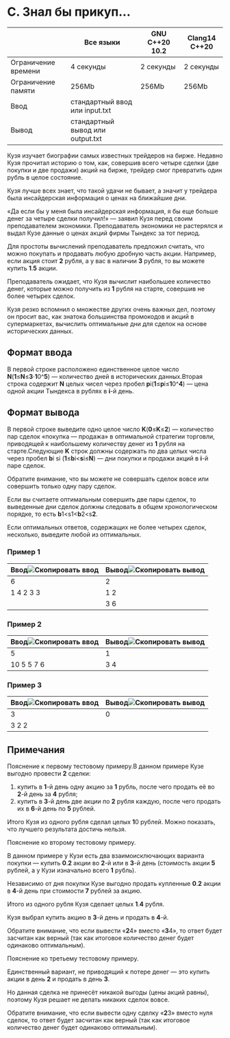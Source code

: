 # C. Знал бы прикуп...


|                                       | Все языки                                   | GNU C++20 10.2   | Clang14 C++20    |
| ------------------------------------- | --------------------------------------------------- | ---------------- | ---------------- |
| Ограничение времени | 4 секунды                                    | 2 секунды | 2 секунды |
| Ограничение памяти   | 256Mb                                               | 256Mb            | 256Mb            |
| Ввод                              | стандартный ввод или input.txt    |                  |                  |
| Вывод                            | стандартный вывод или output.txt |                  |                  |

Кузя изучает биографии самых известных трейдеров на бирже. Недавно Кузя прочитал историю о том, как, совершив всего четыре сделки (две покупки и две продажи) акций на бирже, трейдер смог превратить один рубль в целое состояние.

Кузя лучше всех знает, что такой удачи не бывает, а значит у трейдера была инсайдерская информация о ценах на ближайшие дни.

«Да если бы у меня была инсайдерская информация, я бы еще больше денег за четыре сделки получил!» — заявил Кузя перед своим преподавателем экономики. Преподаватель экономики не растерялся и выдал Кузе данные о ценах акций фирмы Тындекс за тот период.

Для простоты вычислений преподаватель предложил считать, что можно покупать и продавать любую дробную часть акции. Например, если акция стоит **2** рубля, а у вас в наличии **3** рубля, то вы можете купить **1**.**5** акции.

Преподаватель ожидает, что Кузя вычислит наибольшее количество денег, которые можно получить из **1** рубля на старте, совершив не более четырех сделок.

Кузя резко вспомнил о множестве других очень важных дел, поэтому он просит вас, как знатока большинства промокодов и акций в супермаркетах, вычислить оптимальные дни для сделок на основе исторических данных.

## Формат ввода

В первой строке расположено единственное целое число **N**(**1**≤**N**≤**3**⋅**1**0^**5**) — количество дней в исторических данных.Вторая строка содержит **N** целых чисел через пробел **p**i(**1**≤**p**i≤**1**0^**4**) — цена одной акции Тындекса в рублях в **i**-й день.

## Формат вывода

В первой строке выведите одно целое число **K**(**0**≤**K**≤**2**) — количество пар сделок «покупка — продажа» в оптимальной стратегии торговли, приводящей к наибольшему количеству денег из **1** рубля на старте.Следующие **K** строк должны содержать по два целых числа через пробел **b**i si (**1**≤**b**i<**s**i≤**N**) — дни покупки и продажи акций в **i**-й паре сделок.

Обратите внимание, что вы можете не совершать сделок вовсе или совершить только одну пару сделок.

Если вы считаете оптимальным совершить две пары сделок, то выведенные дни сделок должны следовать в общем хронологическом порядке, то есть **b**1<s1<**b**2<s**2**.

Если оптимальных ответов, содержащих не более четырех сделок, несколько, выведите любой из оптимальных.

### Пример 1


| Ввод![Скопировать ввод](https://yastatic.net/lego/_/La6qi18Z8LwgnZdsAr1qy1GwCwo.gif) | Вывод![Скопировать вывод](https://yastatic.net/lego/_/La6qi18Z8LwgnZdsAr1qy1GwCwo.gif) |
| ------------------------------------------------------------------------------------------------------- | ----------------------------------------------------------------------------------------------------------- |
| 6                                                                                                       | 2                                                                                                           |
| 1 4 2 3 3                                                                                               | 1 2                                                                                                         |
|                                                                                                         | 3 6                                                                                                         |

### Пример 2


| Ввод![Скопировать ввод](https://yastatic.net/lego/_/La6qi18Z8LwgnZdsAr1qy1GwCwo.gif) | Вывод![Скопировать вывод](https://yastatic.net/lego/_/La6qi18Z8LwgnZdsAr1qy1GwCwo.gif) |
| ------------------------------------------------------------------------------------------------------- | ----------------------------------------------------------------------------------------------------------- |
| 5                                                                                                       | 1                                                                                                           |
| 10 5 5 7 6                                                                                              | 3 4                                                                                                         |

### Пример 3


| Ввод![Скопировать ввод](https://yastatic.net/lego/_/La6qi18Z8LwgnZdsAr1qy1GwCwo.gif) | Вывод![Скопировать вывод](https://yastatic.net/lego/_/La6qi18Z8LwgnZdsAr1qy1GwCwo.gif) |
| ------------------------------------------------------------------------------------------------------- | ----------------------------------------------------------------------------------------------------------- |
| 3                                                                                                       | 0                                                                                                           |
| 3 2 2                                                                                                   |                                                                                                             |

## Примечания

Пояснение к первому тестовому примеру.В данном примере Кузе выгодно провести **2** сделки:

1. купить в **1**-й день одну акцию за **1** рубль, после чего продать её во **2**-й день за **4** рубля;
2. купить в **3**-й день две акции по **2** рубля каждую, после чего продать их в **6**-й день по **5** рублей.

Итого Кузя из одного рубля сделал целых **1**0 рублей. Можно показать, что лучшего результата достичь нельзя.

Пояснение ко второму тестовому примеру.

В данном примере у Кузи есть два взаимоисключающих варианта покупки — купить **0**.**2** акции во **2**-й или в **3**-й день (стоимость акции **5** рублей, а у Кузи изначально всего **1** рубль).

Независимо от дня покупки Кузе выгодно продать купленные **0**.**2** акции в **4**-й день при стоимости **7** рублей за акцию.

Итого из одного рубля Кузя сделает целых **1**.**4** рубля.

Кузя выбрал купить акцию в **3**-й день и продать в **4**-й.

Обратите внимание, что если вывести «**2**4» вместо «**3**4», то ответ будет засчитан как верный (так как итоговое количество денег будет одинаково оптимальным).

Пояснение ко третьему тестовому примеру.

Единственный вариант, не приводящий к потере денег — это купить акции в день **2** и продать в день **3**.

Но данная сделка не принесёт никакой выгоды (цены акций равны), поэтому Кузя решает не делать никаких сделок вовсе.

Обратите внимание, что если вывести одну сделку «**2**3» вместо нуля сделок, то ответ будет засчитан как верный (так как итоговое количество денег будет одинаково оптимальным).

